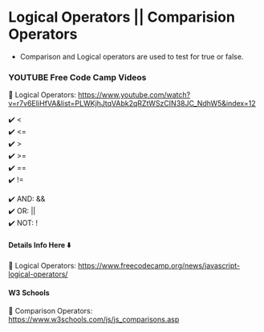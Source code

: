 # Logical Operators || Comparision Operators

- Comparison and Logical operators are used to test for true or false.

### YOUTUBE Free Code Camp Videos 

🚀 Logical Operators: https://www.youtube.com/watch?v=r7v6EIiHfVA&list=PLWKjhJtqVAbk2qRZtWSzCIN38JC_NdhW5&index=12

✔️ < <br>
✔️ <= <br>
✔️ > <br>
✔️ >= <br>
✔️ == <br>
✔️ != <br>

✔️ AND: && <br>
✔️ OR: || <br>
✔️ NOT: ! <br>

#### Details Info Here ⬇️

🚀 Logical Operators: https://www.freecodecamp.org/news/javascript-logical-operators/

#### W3 Schools

🚀 Comparison Operators: https://www.w3schools.com/js/js_comparisons.asp



